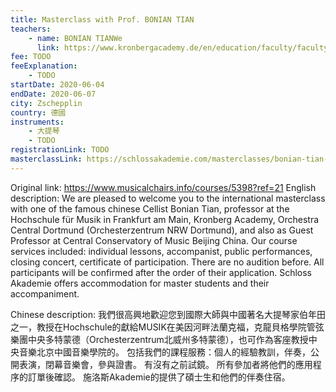 ```yaml
---
title: Masterclass with Prof. BONIAN TIAN
teachers:
	- name: BONIAN TIANWe
	  link: https://www.kronbergacademy.de/en/education/faculty/faculty/bonian-tian/
fee: TODO
feeExplanation: 
	- TODO
startDate: 2020-06-04
endDate: 2020-06-07
city: Zschepplin
country: 德國
instruments:
	- 大提琴
	- TODO
registrationLink: TODO
masterclassLink: https://schlossakademie.com/masterclasses/bonian-tian-86
---
```

Original link: https://www.musicalchairs.info/courses/5398?ref=21
English description:
We are pleased to welcome you to the international masterclass with  one of the famous chinese Cellist Bonian Tian, professor at the Hochschule für Musik in Frankfurt am Main, Kronberg Academy, Orchestra Central Dortmund (Orchesterzentrum NRW Dortmund), and also as Guest Professor at Central Conservatory of Music Beijing China.
Our course services included: individual lessons, accompanist, public performances, closing concert, certificate of participation.
 There are no audition before.
 All participants will be confirmed after the order of their application.
Schloss Akademie offers accommodation for master students and their accompaniment.
​

Chinese description:
我們很高興地歡迎您到國際大師與中國著名大提琴家伯年田之一，教授在Hochschule的獻給MUSIK在美因河畔法蘭克福，克龍貝格學院管弦樂團中央多特蒙德（Orchesterzentrum北威州多特蒙德），也可作為客座教授中央音樂北京中國音樂學院的。
包括我們的課程服務：個人的經驗教訓，伴奏，公開表演，閉幕音樂會，參與證書。
有沒有之前試鏡。
所有參加者將他們的應用程序的訂單後確認。
施洛斯Akademie的提供了碩士生和他們的伴奏住宿。

